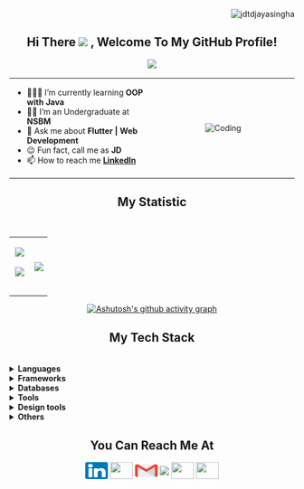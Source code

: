<p align="right"> <img src="https://komarev.com/ghpvc/?username=jdtdjayasingha&label=Profile%20Views&color=0e75b6&style=flat" alt="jdtdjayasingha" /> </p>

<div align="center">
<h2> Hi There <img src="https://github.com/abdoachhoubi/abdoachhoubi/blob/main/gifs/Hi.gif" width="35"> , Welcome To My GitHub Profile!</h2>

<p align="center">
<a href="https://github.com/DenverCoder1/readme-typing-svg"><img src="https://readme-typing-svg.herokuapp.com?font=Poppins&color=cyan&size=18&center=true&vCenter=true&width=600&height=50&lines=Student+at+the+NSBM+Green+University;Software+Engineering+Undergraduate;Flutter+Developer;.NET+Developer"></a>
</p>

<table align="center">
<tr border="none">
<td width="50%" align="left">
  
- 👨🏽‍💻 I’m currently learning **OOP with Java**
- 🧑‍🎓 I’m an Undergraduate at **NSBM**
- 💬 Ask me about **Flutter | Web Development**&nbsp;&nbsp;&nbsp;
- 😉 Fun fact, call me as **JD**
- 📫 How to reach me **[LinkedIn](https://www.linkedin.com/in/jdtdjayasingha/)**






</td>
<td width="50%" align="center">
  <img align="center" width="350" alt="Coding" src="https://github.com/user-attachments/assets/4864ed89-55ea-4df1-ba06-501f2f250963" frameBorder="0" class="giphy-embed">
</td>
</tr>
</table>

<h2 align="center">My Statistic</h2><br>
<p align="center">
<table align="center">
<tr border="none">
<td width="55%" align="center">
<p align=center>
  
  <div align=center>
          <a href="https://github.com/denvercoder1/github-readme-streak-stats" title="Go to Source">
      <img align="center" width=450 src="https://github-readme-stats.vercel.app/api?username=jdtdjayasingha&theme=gotham&show_icons=true&count_private=true&hide_title=true&hide_border=false" />
    </a>
      <br>
       <br>
     <a href="https://github.com/anuraghazra/github-readme-stats" title="Go to Source">
      <img align="center" width=450 src="http://github-readme-streak-stats.herokuapp.com?user=jdtdjayasingha&theme=gotham&hide_border=false&date_format=M%20j%5B%2C%20Y%5D"/> 
    </a>
    
  </div>
  <br>
  
</p>
</td>
<td width="45%" align="center">
  <img align="center" width=350 src="https://github-readme-stats.vercel.app/api/top-langs/?username=jdtdjayasingha&count_private=true&theme=gotham&hide&langs_count=6"/>
</td>
</tr>
</table> 

[![Ashutosh's github activity graph](https://github-readme-activity-graph.vercel.app/graph?username=jdtdjayasingha&theme=github-compact&)](https://github.com/ashutosh00710/github-readme-activity-graph)


<h2 align="center">My Tech Stack</h2><br>
  <div align=left>
<details>	
  <summary><b>Languages</b></summary><br>
  <img width ='40px' src ='https://raw.githubusercontent.com/rahulbanerjee26/githubAboutMeGenerator/main/icons/dart.svg'> </a>&nbsp;&nbsp;&nbsp;
  <img width ='40px' src ='https://raw.githubusercontent.com/rahulbanerjee26/githubAboutMeGenerator/main/icons/javascript.svg'> </a>&nbsp;&nbsp;&nbsp;
  <img width ='40px' src ='https://raw.githubusercontent.com/rahulbanerjee26/githubAboutMeGenerator/main/icons/c.svg'> </a>&nbsp;&nbsp;&nbsp;
  <img width ='40px' src ='https://raw.githubusercontent.com/rahulbanerjee26/githubAboutMeGenerator/main/icons/csharp.svg'> </a>&nbsp;&nbsp;&nbsp;
  <img width ='40px' src ='https://raw.githubusercontent.com/rahulbanerjee26/githubAboutMeGenerator/main/icons/java.svg'> </a>&nbsp;&nbsp;&nbsp;
  <img width ='40px' src ='https://cdn.iconscout.com/icon/free/png-256/php-2752101-2284918.png?raw=true'> </a>&nbsp;&nbsp;&nbsp;
  <img width ='40px' src ='https://raw.githubusercontent.com/rahulbanerjee26/githubAboutMeGenerator/main/icons/html.svg'> </a>&nbsp;&nbsp;&nbsp;
  <img width ='40px' src ='https://raw.githubusercontent.com/rahulbanerjee26/githubAboutMeGenerator/main/icons/css.svg'> </a>
  
</details>

<details>	
 <summary><b>Frameworks</b></summary><br>
  <img width ='40px' src ='https://raw.githubusercontent.com/rahulbanerjee26/githubAboutMeGenerator/main/icons/flutter.svg'> </a>&nbsp;&nbsp;&nbsp;
  <img width ='40px' src ='https://raw.githubusercontent.com/rahulbanerjee26/githubAboutMeGenerator/main/icons/bootstrap.svg'> </a>&nbsp;&nbsp;&nbsp;
  <img width ='40px' src ='https://raw.githubusercontent.com/rahulbanerjee26/githubAboutMeGenerator/main/icons/dotnet.svg'> </a>
</details>

<details>	
 <summary><b>Databases</b></summary><br>
  <img width ='32px' src ='https://raw.githubusercontent.com/devicons/devicon/master/icons/mysql/mysql-original-wordmark.svg'> </a>&nbsp;&nbsp;&nbsp;
  <img width ='32px' src ='https://cdn.iconscout.com/icon/free/png-256/sql-4-190807.png?raw=true'> </a>
</details>

<details>	
 <summary><b>Tools</b></summary><br>
  <img width ='40px' src ='https://github.com/Scar1109/skill-icons/blob/main/icons/VisualStudio-Dark.svg'> </a>&nbsp;&nbsp;&nbsp;
  <img width ='40px' src ='https://img.icons8.com/fluent/48/000000/visual-studio-code-2019.png'> </a>&nbsp;&nbsp;&nbsp;
  <img width ='40px' src ='https://2.bp.blogspot.com/-tzm1twY_ENM/XlCRuI0ZkRI/AAAAAAAAOso/BmNOUANXWxwc5vwslNw3WpjrDlgs9PuwQCLcBGAsYHQ/s1600/pasted%2Bimage%2B0.png'> </a>
</details>


<details>	
 <summary><b>Design tools</b></summary><br>
  <img width ='38px' src ='https://raw.githubusercontent.com/rahulbanerjee26/githubAboutMeGenerator/main/icons/figma.svg'> </a>&nbsp;&nbsp;&nbsp;
  <img width ='40px' src ='https://raw.githubusercontent.com/rahulbanerjee26/githubAboutMeGenerator/main/icons/photoshop.svg'> </a>&nbsp;&nbsp;&nbsp;
  <img width ='40px' src ='https://raw.githubusercontent.com/rahulbanerjee26/githubAboutMeGenerator/main/icons/illustrator.svg'> </a>
</details>

<details>	
 <summary><b>Others</b></summary><br>
  <img width ='40px' src ='https://raw.githubusercontent.com/github/explore/80688e429a7d4ef2fca1e82350fe8e3517d3494d/topics/android/android.png'> </a>&nbsp;&nbsp;&nbsp;
  <img width ='40px' src ='https://raw.githubusercontent.com/rahulbanerjee26/githubAboutMeGenerator/main/icons/firebase.svg'> </a>&nbsp;&nbsp;&nbsp;
  <img width ='40px' src ='https://raw.githubusercontent.com/rahulbanerjee26/githubAboutMeGenerator/main/icons/git.svg'> </a>
</details>

  </div>

<div align="center">
  <h2><b>You Can Reach Me At</b></h2>
</div>
<p align="center">
<a href="https://www.linkedin.com/in/jdtdjayasingha/" target="blank">
  <img align="center" src="https://github.com/SatYu26/SatYu26/blob/master/Assets/Linkedin.svg" height="30" width="40" /></a>
<a href="https://x.com/jdtdjayasingha" target="blank">
  <img align="center" src="https://raw.githubusercontent.com/rahuldkjain/github-profile-readme-generator/master/src/images/icons/Social/twitter.svg" height="30" width="40" /></a>
<a href="mailto:jdtdjayasingha@gmail.com" target="blank">
  <img align="center" src="https://github.com/SatYu26/SatYu26/blob/master/Assets/Gmail.svg" height="30" width="40" /></a>
<a href="https://stackoverflow.com/users/25126574/tharindu-dilshan" target="blank">
  <img align="center" src="https://raw.githubusercontent.com/rahuldkjain/github-profile-readme-generator/master/src/images/icons/Social/stack-overflow.svg" width="36" /></a>
<a href="https://github.com/jdtdjayasingha" target="blank">
  <img align="center" src="https://raw.githubusercontent.com/rahulbanerjee26/githubAboutMeGenerator/main/icons/github.svg" height="30" width="40" /></a>
<a href="https://www.facebook.com/jdtdilshan?mibextid=ZbWKwL" target="blank">
  <img align="center" src="https://raw.githubusercontent.com/rahuldkjain/github-profile-readme-generator/master/src/images/icons/Social/facebook.svg" height="30" width="40" /></a>

</p>
 


